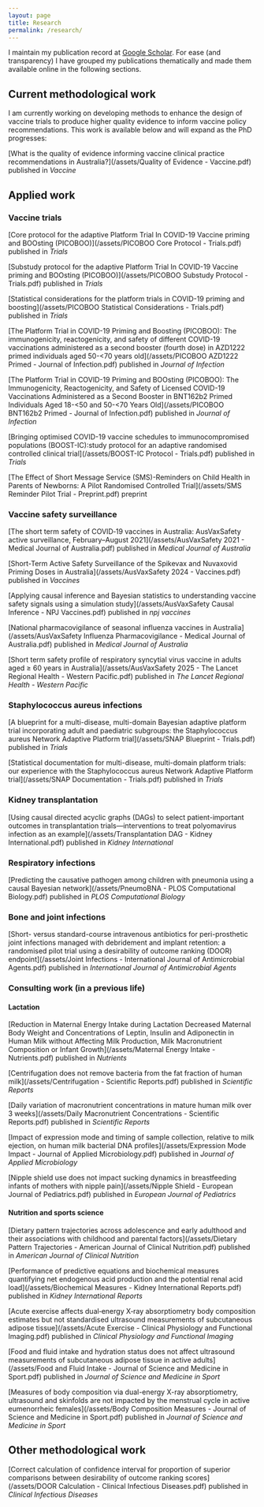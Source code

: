 ```yaml
---
layout: page
title: Research
permalink: /research/
---
```


I maintain my publication record at [Google Scholar](https://scholar.google.com/citations?user=trDAMEUAAAAJ&hl=en&oi=ao). For ease (and transparency) I have grouped my publications thematically and made them available online in the following sections.

## Current methodological work

I am currently working on developing methods to enhance the design of vaccine trials to produce higher quality evidence to inform vaccine policy recommendations. This work is available below and will expand as the PhD progresses:

[What is the quality of evidence informing vaccine clinical practice recommendations in Australia?](/assets/Quality of Evidence - Vaccine.pdf) published in *Vaccine*

## Applied work

### Vaccine trials

[Core protocol for the adaptive Platform Trial In COVID-19 Vaccine priming and BOOsting (PICOBOO)](/assets/PICOBOO Core Protocol - Trials.pdf) published in *Trials*

[Substudy protocol for the adaptive Platform Trial In COVID-19 Vaccine priming and BOOsting (PICOBOO)](/assets/PICOBOO Substudy Protocol - Trials.pdf) published in *Trials*

[Statistical considerations for the platform trials in COVID-19 priming and boosting](/assets/PICOBOO Statistical Considerations - Trials.pdf) published in *Trials*

[The Platform Trial in COVID-19 Priming and Boosting (PICOBOO): The immunogenicity, reactogenicity, and safety of different COVID-19 vaccinations administered as a second booster (fourth dose) in AZD1222 primed individuals aged 50-<70 years old](/assets/PICOBOO AZD1222 Primed - Journal of Infection.pdf) published in *Journal of Infection*

[The Platform Trial in COVID-19 Priming and BOOsting (PICOBOO): The Immunogenicity, Reactogenicity, and Safety of Licensed COVID-19 Vaccinations Administered as a Second Booster in BNT162b2 Primed Individuals Aged 18-<50 and 50-<70 Years Old](/assets/PICOBOO BNT162b2 Primed - Journal of Infection.pdf) published in *Journal of Infection*

[Bringing optimised COVID-19 vaccine schedules to immunocompromised populations (BOOST-IC):study protocol for an adaptive randomised controlled clinical trial](/assets/BOOST-IC Protocol - Trials.pdf) published in *Trials*

[The Effect of Short Message Service (SMS)-Reminders on Child Health in Parents of Newborns: A Pilot Randomised Controlled Trial](/assets/SMS Reminder Pilot Trial - Preprint.pdf) preprint

### Vaccine safety surveillance

[The short term safety of COVID‐19 vaccines in Australia: AusVaxSafety active surveillance, February–August 2021](/assets/AusVaxSafety 2021 - Medical Journal of Australia.pdf) published in *Medical Journal of Australia*

[Short-Term Active Safety Surveillance of the Spikevax and Nuvaxovid Priming Doses in Australia](/assets/AusVaxSafety 2024 - Vaccines.pdf) published in *Vaccines*

[Applying causal inference and Bayesian statistics to understanding vaccine safety signals using a simulation study](/assets/AusVaxSafety Causal Inference - NPJ Vaccines.pdf) published in *npj vaccines*

[National pharmacovigilance of seasonal influenza vaccines in Australia](/assets/AusVaxSafety Influenza Pharmacovigilance - Medical Journal of Australia.pdf) published in *Medical Journal of Australia*

[Short term safety profile of respiratory syncytial virus vaccine in adults aged ≥ 60 years in Australia](/assets/AusVaxSafety 2025 - The Lancet Regional Health - Western Pacific.pdf) published in *The Lancet Regional Health - Western Pacific*

### Staphylococcus aureus infections

[A blueprint for a multi-disease, multi-domain Bayesian adaptive platform trial incorporating adult and paediatric subgroups: the Staphylococcus aureus Network Adaptive Platform trial](/assets/SNAP Blueprint - Trials.pdf) published in *Trials*

[Statistical documentation for multi-disease, multi-domain platform trials: our experience with the Staphylococcus aureus Network Adaptive Platform trial](/assets/SNAP Documentation - Trials.pdf) published in *Trials*

### Kidney transplantation

[Using causal directed acyclic graphs (DAGs) to select patient-important outcomes in transplantation trials—interventions to treat polyomavirus infection as an example](/assets/Transplantation DAG - Kidney International.pdf) published in *Kidney International*

### Respiratory infections

[Predicting the causative pathogen among children with pneumonia using a causal Bayesian network](/assets/PneumoBNA - PLOS Computational Biology.pdf) published in *PLOS Computational Biology*

### Bone and joint infections

[Short- versus standard-course intravenous antibiotics for peri-prosthetic joint infections managed with debridement and implant retention: a randomised pilot trial using a desirability of outcome ranking (DOOR) endpoint](/assets/Joint Infections - International Journal of Antimicrobial Agents.pdf) published in *International Journal of Antimicrobial Agents*

### Consulting work (in a previous life)

#### Lactation

[Reduction in Maternal Energy Intake during Lactation Decreased Maternal Body Weight and Concentrations of Leptin, Insulin and Adiponectin in Human Milk without Affecting Milk Production, Milk Macronutrient Composition or Infant Growth](/assets/Maternal Energy Intake - Nutrients.pdf) published in *Nutrients*

[Centrifugation does not remove bacteria from the fat fraction of human milk](/assets/Centrifugation - Scientific Reports.pdf) published in *Scientific Reports*

[Daily variation of macronutrient concentrations in mature human milk over 3 weeks](/assets/Daily Macronutrient Concentrations - Scientific Reports.pdf) published in *Scientific Reports*

[Impact of expression mode and timing of sample collection, relative to milk ejection, on human milk bacterial DNA profiles](/assets/Expression Mode Impact - Journal of Applied Microbiology.pdf) published in *Journal of Applied Microbiology*

[Nipple shield use does not impact sucking dynamics in breastfeeding infants of mothers with nipple pain](/assets/Nipple Shield - European Journal of Pediatrics.pdf) published in *European Journal of Pediatrics*

#### Nutrition and sports science

[Dietary pattern trajectories across adolescence and early adulthood and their associations with childhood and parental factors](/assets/Dietary Pattern Trajectories - American Journal of Clinical Nutrition.pdf) published in *American Journal of Clinical Nutrition*

[Performance of predictive equations and biochemical measures quantifying net endogenous acid production and the potential renal acid load](/assets/Biochemical Measures - Kidney International Reports.pdf) published in *Kidney International Reports*

[Acute exercise affects dual‐energy X‐ray absorptiometry body composition estimates but not standardised ultrasound measurements of subcutaneous adipose tissue](/assets/Acute Exercise - Clinical Physiology and Functional Imaging.pdf) published in *Clinical Physiology and Functional Imaging*

[Food and fluid intake and hydration status does not affect ultrasound measurements of subcutaneous adipose tissue in active adults](/assets/Food and Fluid Intake - Journal of Science and Medicine in Sport.pdf) published in *Journal of Science and Medicine in Sport*

[Measures of body composition via dual-energy X-ray absorptiometry, ultrasound and skinfolds are not impacted by the menstrual cycle in active eumenorrheic females](/assets/Body Composition Measures - Journal of Science and Medicine in Sport.pdf) published in *Journal of Science and Medicine in Sport*

## Other methodological work

[Correct calculation of confidence interval for proportion of superior comparisons between desirability of outcome ranking scores](/assets/DOOR Calculation - Clinical Infectious Diseases.pdf) published in *Clinical Infectious Diseases*
